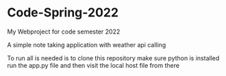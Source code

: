 # Code-Spring-2022
My Webproject for code semester 2022

A simple note taking application with weather api calling 

To run all is needed is to clone this repository
make sure python is installed
run the app.py file and then visit the local host file from there
